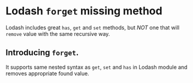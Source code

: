 # Lodash `forget` missing method
Lodash includes great `has`, `get` and `set` methods, but _NOT_ one that will `remove` value with the same recursive way. 

## Introducing `forget`. 
It supports same nested syntax as `get`, `set` and `has` in Lodash module and removes appropriate found value.
